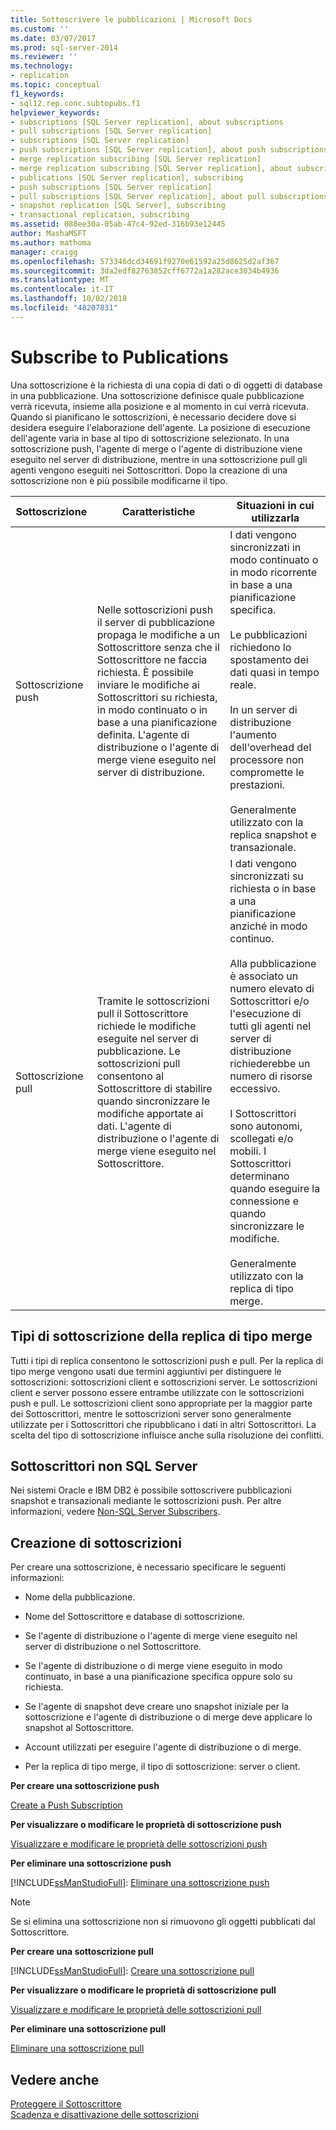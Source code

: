 ```yaml
---
title: Sottoscrivere le pubblicazioni | Microsoft Docs
ms.custom: ''
ms.date: 03/07/2017
ms.prod: sql-server-2014
ms.reviewer: ''
ms.technology:
- replication
ms.topic: conceptual
f1_keywords:
- sql12.rep.conc.subtopubs.f1
helpviewer_keywords:
- subscriptions [SQL Server replication], about subscriptions
- pull subscriptions [SQL Server replication]
- subscriptions [SQL Server replication]
- push subscriptions [SQL Server replication], about push subscriptions
- merge replication subscribing [SQL Server replication]
- merge replication subscribing [SQL Server replication], about subscribing
- publications [SQL Server replication], subscribing
- push subscriptions [SQL Server replication]
- pull subscriptions [SQL Server replication], about pull subscriptions
- snapshot replication [SQL Server], subscribing
- transactional replication, subscribing
ms.assetid: 088ee30a-05ab-47c4-92ed-316b93e12445
author: MashaMSFT
ms.author: mathoma
manager: craigg
ms.openlocfilehash: 573346dcd34691f9270e61592a25d8625d2af367
ms.sourcegitcommit: 3da2edf82763852cff6772a1a282ace3034b4936
ms.translationtype: MT
ms.contentlocale: it-IT
ms.lasthandoff: 10/02/2018
ms.locfileid: "48207831"
---
```

# <a name="subscribe-to-publications"></a>Subscribe to Publications
  Una sottoscrizione è la richiesta di una copia di dati o di oggetti di database in una pubblicazione. Una sottoscrizione definisce quale pubblicazione verrà ricevuta, insieme alla posizione e al momento in cui verrà ricevuta. Quando si pianificano le sottoscrizioni, è necessario decidere dove si desidera eseguire l'elaborazione dell'agente. La posizione di esecuzione dell'agente varia in base al tipo di sottoscrizione selezionato. In una sottoscrizione push, l'agente di merge o l'agente di distribuzione viene eseguito nel server di distribuzione, mentre in una sottoscrizione pull gli agenti vengono eseguiti nei Sottoscrittori. Dopo la creazione di una sottoscrizione non è più possibile modificarne il tipo.  
  
|Sottoscrizione|Caratteristiche|Situazioni in cui utilizzarla|  
|------------------|---------------------|--------------|  
|Sottoscrizione push|Nelle sottoscrizioni push il server di pubblicazione propaga le modifiche a un Sottoscrittore senza che il Sottoscrittore ne faccia richiesta. È possibile inviare le modifiche ai Sottoscrittori su richiesta, in modo continuato o in base a una pianificazione definita. L'agente di distribuzione o l'agente di merge viene eseguito nel server di distribuzione.|I dati vengono sincronizzati in modo continuato o in modo ricorrente in base a una pianificazione specifica.<br /><br /> Le pubblicazioni richiedono lo spostamento dei dati quasi in tempo reale.<br /><br /> In un server di distribuzione l'aumento dell'overhead del processore non compromette le prestazioni.<br /><br /> Generalmente utilizzato con la replica snapshot e transazionale.|  
|Sottoscrizione pull|Tramite le sottoscrizioni pull il Sottoscrittore richiede le modifiche eseguite nel server di pubblicazione. Le sottoscrizioni pull consentono al Sottoscrittore di stabilire quando sincronizzare le modifiche apportate ai dati. L'agente di distribuzione o l'agente di merge viene eseguito nel Sottoscrittore.|I dati vengono sincronizzati su richiesta o in base a una pianificazione anziché in modo continuo.<br /><br /> Alla pubblicazione è associato un numero elevato di Sottoscrittori e/o l'esecuzione di tutti gli agenti nel server di distribuzione richiederebbe un numero di risorse eccessivo.<br /><br /> I Sottoscrittori sono autonomi, scollegati e/o mobili. I Sottoscrittori determinano quando eseguire la connessione e quando sincronizzare le modifiche.<br /><br /> Generalmente utilizzato con la replica di tipo merge.|  
  
## <a name="merge-replication-subscription-types"></a>Tipi di sottoscrizione della replica di tipo merge  
 Tutti i tipi di replica consentono le sottoscrizioni push e pull. Per la replica di tipo merge vengono usati due termini aggiuntivi per distinguere le sottoscrizioni: sottoscrizioni client e sottoscrizioni server. Le sottoscrizioni client e server possono essere entrambe utilizzate con le sottoscrizioni push e pull. Le sottoscrizioni client sono appropriate per la maggior parte dei Sottoscrittori, mentre le sottoscrizioni server sono generalmente utilizzate per i Sottoscrittori che ripubblicano i dati in altri Sottoscrittori. La scelta del tipo di sottoscrizione influisce anche sulla risoluzione dei conflitti.  
  
## <a name="non-sql-server-subscribers"></a>Sottoscrittori non SQL Server  
 Nei sistemi Oracle e IBM DB2 è possibile sottoscrivere pubblicazioni snapshot e transazionali mediante le sottoscrizioni push. Per altre informazioni, vedere [Non-SQL Server Subscribers](non-sql/non-sql-server-subscribers.md).  
  
## <a name="creating-subscriptions"></a>Creazione di sottoscrizioni  
 Per creare una sottoscrizione, è necessario specificare le seguenti informazioni:  
  
-   Nome della pubblicazione.  
  
-   Nome del Sottoscrittore e database di sottoscrizione.  
  
-   Se l'agente di distribuzione o l'agente di merge viene eseguito nel server di distribuzione o nel Sottoscrittore.  
  
-   Se l'agente di distribuzione o di merge viene eseguito in modo continuato, in base a una pianificazione specifica oppure solo su richiesta.  
  
-   Se l'agente di snapshot deve creare uno snapshot iniziale per la sottoscrizione e l'agente di distribuzione o di merge deve applicare lo snapshot al Sottoscrittore.  
  
-   Account utilizzati per eseguire l'agente di distribuzione o di merge.  
  
-   Per la replica di tipo merge, il tipo di sottoscrizione: server o client.  
  
 **Per creare una sottoscrizione push**  
  
 [Create a Push Subscription](create-a-push-subscription.md)  
  
 **Per visualizzare o modificare le proprietà di sottoscrizione push**  
  
 [Visualizzare e modificare le proprietà delle sottoscrizioni push](view-and-modify-push-subscription-properties.md)  
  
 **Per eliminare una sottoscrizione push**  
  
 [!INCLUDE[ssManStudioFull](../../includes/ssmanstudiofull-md.md)]: [Eliminare una sottoscrizione push](delete-a-push-subscription.md)  
  
> [!NOTE]  
>  Se si elimina una sottoscrizione non si rimuovono gli oggetti pubblicati dal Sottoscrittore.  
  
 **Per creare una sottoscrizione pull**  
  
 [!INCLUDE[ssManStudioFull](../../includes/ssmanstudiofull-md.md)]: [Creare una sottoscrizione pull](create-a-pull-subscription.md)  
  
 **Per visualizzare o modificare le proprietà di sottoscrizione pull**  
  
 [Visualizzare e modificare le proprietà delle sottoscrizioni pull](view-and-modify-pull-subscription-properties.md)  
  
 **Per eliminare una sottoscrizione pull**  
  
 [Eliminare una sottoscrizione pull](delete-a-pull-subscription.md)  
  
## <a name="see-also"></a>Vedere anche  
 [Proteggere il Sottoscrittore](security/secure-the-subscriber.md)   
 [Scadenza e disattivazione delle sottoscrizioni](subscription-expiration-and-deactivation.md)  
  
  
